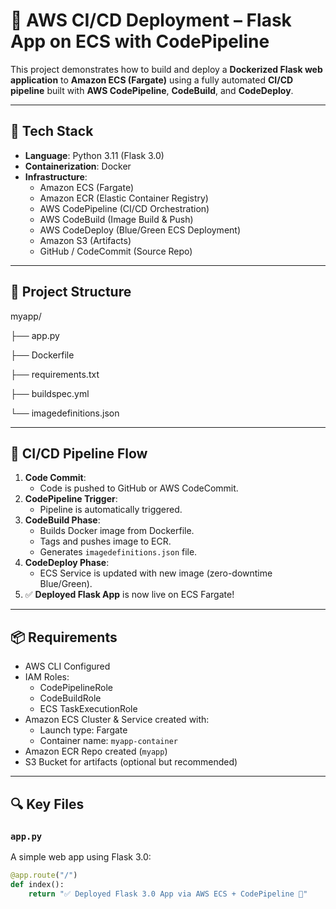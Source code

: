 # 🚀 AWS CI/CD Deployment – Flask App on ECS with CodePipeline

This project demonstrates how to build and deploy a **Dockerized Flask web application** to **Amazon ECS (Fargate)** using a fully automated **CI/CD pipeline** built with **AWS CodePipeline**, **CodeBuild**, and **CodeDeploy**.

---

## 🔧 Tech Stack

- **Language**: Python 3.11 (Flask 3.0)
- **Containerization**: Docker
- **Infrastructure**:
  - Amazon ECS (Fargate)
  - Amazon ECR (Elastic Container Registry)
  - AWS CodePipeline (CI/CD Orchestration)
  - AWS CodeBuild (Image Build & Push)
  - AWS CodeDeploy (Blue/Green ECS Deployment)
  - Amazon S3 (Artifacts)
  - GitHub / CodeCommit (Source Repo)

---

## 📁 Project Structure

myapp/

├── app.py

├── Dockerfile

├── requirements.txt

├── buildspec.yml

└── imagedefinitions.json 



---

## 🚦 CI/CD Pipeline Flow

1. **Code Commit**:
   - Code is pushed to GitHub or AWS CodeCommit.
2. **CodePipeline Trigger**:
   - Pipeline is automatically triggered.
3. **CodeBuild Phase**:
   - Builds Docker image from Dockerfile.
   - Tags and pushes image to ECR.
   - Generates `imagedefinitions.json` file.
4. **CodeDeploy Phase**:
   - ECS Service is updated with new image (zero-downtime Blue/Green).
5. ✅ **Deployed Flask App** is now live on ECS Fargate!

---

## 📦 Requirements

- AWS CLI Configured
- IAM Roles:
  - CodePipelineRole
  - CodeBuildRole
  - ECS TaskExecutionRole
- Amazon ECS Cluster & Service created with:
  - Launch type: Fargate
  - Container name: `myapp-container`
- Amazon ECR Repo created (`myapp`)
- S3 Bucket for artifacts (optional but recommended)

---

## 🔍 Key Files

### `app.py`
A simple web app using Flask 3.0:

```python
@app.route("/")
def index():
    return "✅ Deployed Flask 3.0 App via AWS ECS + CodePipeline 🚀"



